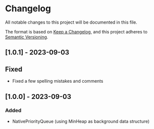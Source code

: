 # Changelog

All notable changes to this project will be documented in this file.

The format is based on [Keep a Changelog](https://keepachangelog.com/en/1.0.0/),
and this project adheres to [Semantic Versioning](https://semver.org/spec/v2.0.0.html).


## [1.0.1] - 2023-09-03

## Fixed

- Fixed a few spelling mistakes and comments

## [1.0.0] - 2023-09-03

### Added

- NativePriorityQueue (using MinHeap as background data structure)